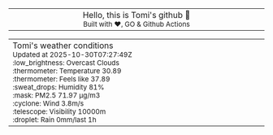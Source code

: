
<div align="center">
<table>
<tbody>
<td align="center">
<img width="2000" height="0"><br>
Hello, this is Tomi's github 👋<br>
<sup>Built with ❤️, GO & Github Actions</sup><br>
<img width="2000" height="0">
</td>
</tbody>
</table>
</div>
<table>
<tbody>
<td align="left">
<img width="2000" height="0"><br>
Tomi's weather conditions<br>
<sup>Updated at 2025-10-30T07:27:49Z</sup><br>
<sup>:low_brightness: Overcast Clouds</sup><br>
<sup>:thermometer: Temperature 30.89 </sup><br>
<sup>:thermometer: Feels like 37.89</sup><br>
<sup>:sweat_drops: Humidity 81%</sup><br>
<sup>:mask: PM2.5 71.97 μg/m3</sup><br>
<sup>:cyclone: Wind 3.8m/s </sup><br>
<sup>:telescope: Visibility 10000m </sup><br>
<sup>:droplet: Rain 0mm/last 1h </sup><br>
<img width="2000" height="0">
</td>
<td align="left">
<img width="2000" height="0"><br>
<br>
<img width="2000" height="0">
</td>
</tbody>
</table>
</div>
    